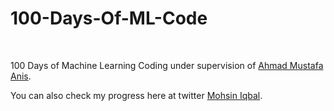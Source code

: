 # 100-Days-Of-ML-Code
<br>

100 Days of Machine Learning Coding under supervision of [Ahmad Mustafa Anis](https://github.com/ahmadmustafaanis).

You can also check my progress here at twitter [Mohsin Iqbal](https://twitter.com/MohsinIqbalpk).

<br>
